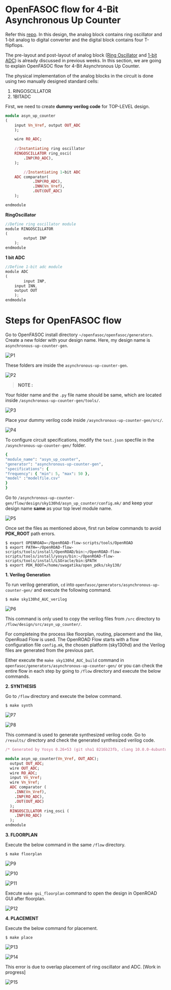 # OpenFASOC flow for 4-Bit Asynchronous Up Counter
Refer this [repo](https://github.com/syedimaduddin/4-bit_Asynchronous_Up_Counter_using_Mixed-Signal). In this design, the analog block contains ring oscillator and 1-bit analog to digital converter and the digital block contains four T-flipflops.

The pre-layout and post-layout of analog block ([Ring Oscillator](https://github.com/Swagatika-Meher/msvsd2bitcomp/tree/main/Week_3) and [1-bit ADC](https://github.com/Swagatika-Meher/msvsd2bitcomp/tree/main/Week_4)) is already discussed in previous weeks. In this section, we are going to explain OpenFASOC flow for 4-Bit Asynchronous Up Counter.

The physical implementation of the analog blocks in the circuit is done using two manually designed standard cells:
1. RINGOSCILLATOR
2. 1BITADC

First, we need to create **dummy verilog code** for TOP-LEVEL design.
```ruby
module asyn_up_counter
(
	input Vn_Vref, output OUT_ADC
	);

	wire RO_ADC;
	
	//Instantiating ring oscillator
	RINGOSCILLATOR ring_osci(
		.INP(RO_ADC),
	);

        //Instantiating 1-bit ADC
	ADC comparator(
	        .INP(RO_ADC),
	        .INN(Vn_Vref),
	        .OUT(OUT_ADC)
	);

endmodule
```

**RingOscillator**

```js
//Define ring oscillator module
module RINGOSCILLATOR
(
        output INP
	);
endmodule
```

**1 bit ADC**

```js
//Define 1-bit adc module
module ADC
(
        input INP,
	input INN,
	output OUT
	);
endmodule
```
# Steps for OpenFASOC flow

Go to OpenFASOC install directory `~/openfasoc/openfasoc/generators`. Create a new folder with your design name. Here, my design name is `asynchronous-up-counter-gen`.

![P1](https://user-images.githubusercontent.com/114692581/227555974-3442a287-9392-4b8e-9835-f8059f73d5f0.PNG)

These folders are inside the `asynchronous-up-counter-gen`. 

![P2](https://user-images.githubusercontent.com/114692581/227556539-e6aef913-f16e-4562-8889-88e79d64358c.PNG)

> **NOTE :**
> 
Your folder name and the `.py` file name should be same, which are located inside `/asynchronous-up-counter-gen/tools/`.

![P3](https://user-images.githubusercontent.com/114692581/227557754-bfe0b8ce-59b1-4b22-8d48-f9c1325335a2.PNG)
 
Place your dummy verilog code inside `/asynchronous-up-counter-gen/src/`.
 
![P4](https://user-images.githubusercontent.com/114692581/227558388-bf9d7454-dae3-41f2-aa1b-34a7498e7178.PNG)
 
To configure circuit specifications, modify the `test.json` specfile in the `/asynchronous-up-counter-gen/` folder. 
```ruby
{
"module_name": "asyn_up_counter",
"generator": "asynchronous-up-counter-gen",
"specifications": {
"frequency": { "min": 5, "max": 50 },
"model" :"modelfile.csv"
}
}
```
Go to `/asynchronous-up-counter-gen/flow/design/sky130hd/asyn_up_counter/config.mk/` and keep your design name **same** as your top level module name.

![P5](https://user-images.githubusercontent.com/114692581/227561227-59e99604-9a04-4e90-9d90-e9530b871a04.PNG)

Once set the files as mentioned above, first run below commands to avoid **PDK_ROOT** path errors.
```
$ export OPENROAD=~/OpenROAD-flow-scripts/tools/OpenROAD
$ export PATH=~/OpenROAD-flow-scripts/tools/install/OpenROAD/bin:~/OpenROAD-flow-scripts/tools/install/yosys/bin:~/OpenROAD-flow-scripts/tools/install/LSOracle/bin:$PATH
$ export PDK_ROOT=/home/swagatika/open_pdks/sky130/
```
**1. Verilog Generation**

To run verilog generation, `cd` into `openfasoc/generators/asynchronous-up-counter-gen/` and execute the following command.
```
$ make sky130hd_AUC_verilog
```

![P6](https://user-images.githubusercontent.com/114692581/227569913-5cee64e5-778d-4e6e-b5c6-ef889ba2e5e6.PNG)

This command is only used to copy the verilog files from `/src` directory to `/flow/design/src/asyn_up_counter/`.

For completeing the process like floorplan, routing, placement and the like, OpenRoad Flow is used. The OpenROAD Flow starts with a flow configuration file `config.mk`, the chosen platform (sky130hd) and the Verilog files are generated from the previous part. 

Either execute the `make sky130hd_AUC_build` command in `openfasoc/generators/asynchronous-up-counter-gen/` or you can check the entire flow in each step by going to `/flow` directory and execute the below commands. 

**2. SYNTHESIS**

Go to `/flow` directory and execute the below command.
```
$ make synth
```

![P7](https://user-images.githubusercontent.com/114692581/227598147-0763f9ed-4c4e-4638-a4f0-afaacf5b6cd9.PNG)

![P8](https://user-images.githubusercontent.com/114692581/227598188-f0f82081-1a3b-4702-875f-f723ca5c39d5.PNG)

This command is used to generate synthesized verilog code. Go to `/results/` directory and check the generated synthesized verilog code.
```ruby
/* Generated by Yosys 0.26+53 (git sha1 8216b23fb, clang 10.0.0-4ubuntu1 -fPIC -Os) */

module asyn_up_counter(Vn_Vref, OUT_ADC);
  output OUT_ADC;
  wire OUT_ADC;
  wire RO_ADC;
  input Vn_Vref;
  wire Vn_Vref;
  ADC comparator (
    .INN(Vn_Vref),
    .INP(RO_ADC),
    .OUT(OUT_ADC)
  );
  RINGOSCILLATOR ring_osci (
    .INP(RO_ADC)
  );
endmodule
```
**3. FLOORPLAN**

Execute the below command in the same `/flow` directory.
```
$ make floorplan
```

![P9](https://user-images.githubusercontent.com/114692581/227601633-cb0e0dbf-cff7-4a81-966b-a817cad084a0.PNG)

![P10](https://user-images.githubusercontent.com/114692581/227601682-a6d56641-e839-4695-b598-8bf764e3c60f.PNG)

![P11](https://user-images.githubusercontent.com/114692581/227601722-b797fa6a-8175-4813-8041-0237af3523dd.PNG)

Execute `make gui_floorplan` command to open the design in OpenROAD GUI after floorplan.

![P12](https://user-images.githubusercontent.com/114692581/227604023-c4a03d5c-f64d-4cc1-b9a7-235f364cacd6.PNG)

**4. PLACEMENT**

Execute the below command for placement.
```
$ make place
```

![P13](https://user-images.githubusercontent.com/114692581/227604596-8870be01-f5ff-4095-8060-7b1d61b9fa28.PNG)

![P14](https://user-images.githubusercontent.com/114692581/227604624-5936e7f0-9ff4-4235-baf5-337a28d07e0f.PNG)

This error is due to overlap placement of ring oscillator and ADC. [Work in progress]

![P15](https://user-images.githubusercontent.com/114692581/227605252-d0635df9-0e4c-4c88-b593-44dadf609ffb.PNG)
